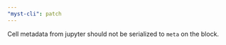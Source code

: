 ```yaml
---
"myst-cli": patch
---
```


Cell metadata from jupyter should not be serialized to `meta` on the block.
